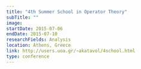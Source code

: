 ```yaml
---
title: "4th Summer School in Operator Theory"
subTitle: ""
image:
startDate: 2015-07-06
endDate: 2015-07-10
researchFields: Analysis
location: Athens, Greece
link: http://users.uoa.gr/~akatavol/4school.html
type: conference
---
```

